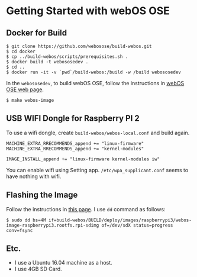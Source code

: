 # Getting Started with webOS OSE 

## Docker for Build

    $ git clone https://github.com/webosose/build-webos.git
    $ cd docker
    $ cp ../build-webos/scripts/prerequisites.sh .
    $ docker build -t webososedev .
    $ cd ..
    $ docker run -it -v `pwd`/build-webos:/build -w /build webososedev

In the `webososedev`, to build webOS OSE, follow the instructions in [webOS OSE web page](http://webosose.org/discover/setting/building-webos-ose/).

    $ make webos-image

## USB WIFI Dongle for Raspberry PI 2

To use a wifi dongle, create `build-webos/webos-local.conf` and build again.

    MACHINE_EXTRA_RRECOMMENDS_append += "linux-firmware"
    MACHINE_EXTRA_RRECOMMENDS_append += "kernel-modules"

    IMAGE_INSTALL_append += "linux-firmware kernel-modules iw"

You can enable wifi using Setting app. `/etc/wpa_supplicant.conf` seems to have nothing with wifi.

## Flashing the Image

Follow the instructions in [this page](http://webosose.org/discover/setting/flashing-webos-ose/). I use `dd` command as follows:

    $ sudo dd bs=4M if=build-webos/BUILD/deploy/images/raspberrypi3/webos-image-raspberrypi3.rootfs.rpi-sdimg of=/dev/sdX status=progress conv=fsync

## Etc.

* I use a Ubuntu 16.04 machine as a host.
* I use 4GB SD Card.

<!--
vim:nospell
-->
